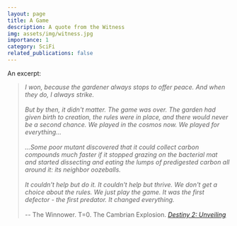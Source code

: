 ```yaml
---
layout: page
title: A Game
description: A quote from the Witness
img: assets/img/witness.jpg
importance: 1
category: SciFi
related_publications: false
---
```


An excerpt:

> *I won, because the gardener always stops to offer peace. And when they do, I always strike.* 
><br/><br/>
> *But by then, it didn't matter. The game was over. The garden had given birth to creation, the rules were in place, and there would never be a second chance. We played in the cosmos now. We played for everything...*
> <br/><br/>
> *...Some poor mutant discovered that it could collect carbon compounds much faster if it stopped grazing on the bacterial mat and started dissecting and eating the lumps of predigested carbon all around it: its neighbor oozeballs.*
><br/><br/>
> *It couldn't help but do it. It couldn't help but thrive. We don't get a choice about the rules. We just play the game.*
> *It was the first defector - the first predator. It changed everything.*
> <br/><br/>
> -- The Winnower. T=0. The Cambrian Explosion. *[Destiny 2: Unveiling](https://www.ishtar-collective.net/categories/book-unveiling)* 